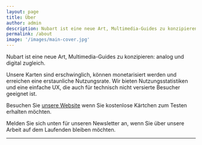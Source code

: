 ```yaml
---
layout: page
title: Über
author: admin
description: Nubart ist eine neue Art, Multimedia-Guides zu konzipieren: analog und digital zugleich. Unsere Karten können monetarisiert werden und erreichen eine erstaunliche Nutzungsrate. Wir bieten Nutzungsstatistiken, anonyme Daten über Ihr Publikum und eine einfache Schnittstelle, die auch für technisch nicht versierte Besucher geeignet ist.
permalink: /about
image: '/images/main-cover.jpg'
---
```

Nubart ist eine neue Art, Multimedia-Guides zu konzipieren: analog und digital zugleich.

Unsere Karten sind erschwinglich, können monetarisiert werden und erreichen eine erstaunliche Nutzungsrate. Wir bieten Nutzungsstatistiken und eine einfache UX, die auch für  technisch nicht versierte Besucher geeignet ist.

Besuchen Sie [unsere Website](https://www.nubart.eu/de/) wenn Sie kostenlose Kärtchen zum Testen erhalten möchten. 

Melden Sie sich unten für unseren Newsletter an, wenn Sie über unsere Arbeit auf dem Laufenden bleiben möchten.

***